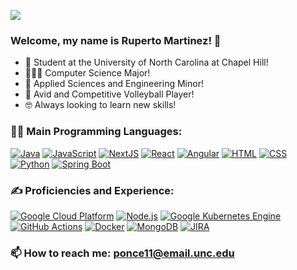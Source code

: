 [ ![](https://img.shields.io/badge/-LinkedIn-0072b1?style=flat&logo=linkedin)](https://www.linkedin.com/in/ram-unc-cs/)
### Welcome, my name is Ruperto Martinez! 👋

- 🐏 Student at the University of North Carolina at Chapel Hill!
- 👨🏻‍💻 Computer Science Major!
- 🧬 Applied Sciences and Engineering Minor!
- 🏐 Avid and Competitive Volleyball Player!
- 🤓 Always looking to learn new skills!
  
### 🧙‍♂️ Main Programming Languages:
[![Java](http://img.shields.io/badge/-Java-F89820?style=flat&logo=java&logoColor=white)](https://www.java.com)
[![JavaScript](https://img.shields.io/badge/-JavaScript-eed718?style=flat&logo=javascript&logoColor=ffffff)](https://developer.mozilla.org/en-US/docs/Web/JavaScript)
[![NextJS](https://img.shields.io/badge/Next.js-000000?style=flat&logo=next.js&logoColor=white)](https://nextjs.org/)
[![React](https://img.shields.io/badge/-React-61DAFB?style=flat&logo=react&logoColor=white)](https://reactjs.org/)
[![Angular](https://img.shields.io/badge/Angular-DD0031?style=flat&logo=angular&logoColor=white)](https://angular.io/)
[![HTML](https://img.shields.io/badge/-HTML-E34F26?style=flat&logo=html5&logoColor=white)](https://developer.mozilla.org/en-US/docs/Web/HTML)
[![CSS](https://img.shields.io/badge/-CSS-1572B6?style=flat&logo=css3&logoColor=white)](https://developer.mozilla.org/en-US/docs/Web/CSS)
[![Python](https://img.shields.io/badge/-Python-black?style=flat&logo=python&logoColor=white)](https://www.python.org)
[![Spring Boot](https://img.shields.io/badge/Spring_Boot-6DB33F?style=flat&logo=spring-boot&logoColor=white)](https://spring.io/projects/spring-boot)

### ✍️ Proficiencies and Experience:
[![Google Cloud Platform](https://img.shields.io/badge/Google_Cloud_Platform-4285F4?style=flat&logo=google-cloud&logoColor=white)](https://cloud.google.com/)
[![Node.js](https://img.shields.io/badge/Node.js-339933?style=flat&logo=node.js&logoColor=white)](https://nodejs.org/)
[![Google Kubernetes Engine](https://img.shields.io/badge/Google_Kubernetes_Engine-326CE5?style=flat&logo=kubernetes&logoColor=white)](https://cloud.google.com/kubernetes-engine)
[![GitHub Actions](https://img.shields.io/badge/GitHub_Actions-2088FF?style=flat&logo=github-actions&logoColor=white)](https://github.com/features/actions)
[![Docker](https://img.shields.io/badge/Docker-2496ED?style=flat&logo=docker&logoColor=white)](https://www.docker.com/)
[![MongoDB](https://img.shields.io/badge/MongoDB-47A248?style=flat&logo=mongodb&logoColor=white)](https://www.mongodb.com/)
[![JIRA](https://img.shields.io/badge/JIRA-0052CC?style=flat&logo=jira&logoColor=white)](https://www.atlassian.com/software/jira)

### 📫 How to reach me: [ponce11@email.unc.edu](mailto:ponce11@email.unc.edu)
